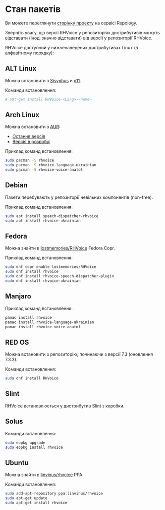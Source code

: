 # Стан пакетів

Ви можете переглянути [сторінку проєкту](https://repology.org/project/rhvoice/versions) на сервісі Repology.

Зверніть увагу, що версії RHVoice у репозиторіях дистрибутивів можуть відставати (іноді значно відставати) від версії у репозиторії RHVoice.

RHVoice доступний у нижченаведених дистрибутивах Linux (в алфавітному порядку):

## ALT Linux

Можна встановити з [Sisyphus](https://packages.altlinux.org/en/sisyphus/srpms/RHVoice/) и [p11](https://packages.altlinux.org/ru/p11/srpms/RHVoice/).

Команди встановлення:

```bash
# apt-get install RHVoice-<Lang>-<name>
```

## Arch Linux

Можна встановити з [AUR](https://aur.archlinux.org/):

* [Остання версія](https://aur.archlinux.org/packages/rhvoice/)
* [Версія в розробці](https://aur.archlinux.org/packages/rhvoice-git/)

Приклад команд встановлення:

```bash
sudo pacman -S rhvoice
sudo pacman -S rhvoice-language-ukrainian
sudo pacman -S rhvoice-voice-anatol
```

## Debian

Пакети перебувають у репозиторії невільних компонентів (non-free).

Приклад команд встановлення:

```bash
sudo apt install speech-dispatcher-rhvoice
sudo apt install rhvoice-ukrainian
```

## Fedora

Можна знайти в [lostmemories/RHVoice](https://copr.fedorainfracloud.org/coprs/lostmemories/)
Fedora Copr.

Приклад команд встановлення:

```bash
sudo dnf copr enable lostmemories/RHVoice
sudo dnf install rhvoice
sudo dnf install rhvoice-speech-dispatcher-plugin
sudo dnf install rhvoice-ukrainian
```

## Manjaro

Приклад команд встановлення:

```bash
pamac install rhvoice
pamac install rhvoice-language-ukrainian
pamac install rhvoice-voice-anatol
```

## RED OS

Можна встановити з репозиторію, починаючи з версії 7.3 (оновлення 7.3.3).

Команди встановлення:

```bash
sudo dnf install RHVoice
```

## Slint

RHVoice встановлюється у дистрибутив Slint з коробки.

## Solus

Команди встановлення:

```bash
sudo eopkg upgrade
sudo eopkg install rhvoice
```

## Ubuntu

Можна знайти в [linvinus/rhvoice](https://launchpad.net/~linvinus/+archive/ubuntu/rhvoice/)
PPA.

Команди встановлення:

```bash
sudo add-apt-repository ppa:linvinus/rhvoice
sudo apt-get update
sudo apt-get install rhvoice
```
